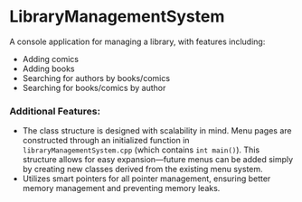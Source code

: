 # LibraryManagementSystem

A console application for managing a library, with features including:

- Adding comics
- Adding books
- Searching for authors by books/comics
- Searching for books/comics by author

### Additional Features:
- The class structure is designed with scalability in mind. Menu pages are constructed through an initialized function in `libraryManagementSystem.cpp` (which contains `int main()`). This structure allows for easy expansion—future menus can be added simply by creating new classes derived from the existing menu system.
- Utilizes smart pointers for all pointer management, ensuring better memory management and preventing memory leaks.

